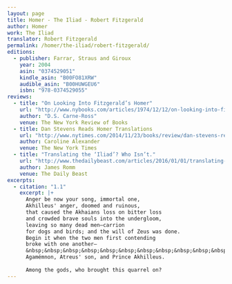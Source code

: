 ```yaml
---
layout: page
title: Homer - The Iliad - Robert Fitzgerald
author: Homer
work: The Iliad
translator: Robert Fitzgerald
permalink: /homer/the-iliad/robert-fitzgerald/
editions:
  - publisher: Farrar, Straus and Giroux
    year: 2004
    asin: "0374529051"
    kindle_asin: "B00FO81XRW"
    audible_asin: "B00HUWGEU6"
    isbn: "978-0374529055"
reviews:
  - title: "On Looking Into Fitzgerald’s Homer"
    url: "http://www.nybooks.com/articles/1974/12/12/on-looking-into-fitzgeralds-homer/"
    author: "D.S. Carne-Ross"
    venue: The New York Review of Books
  - title: Dan Stevens Reads Homer Translations
    url: "http://www.nytimes.com/2014/11/23/books/review/dan-stevens-reads-homer-translations.html?_r=0"
    author: Caroline Alexander
    venue: The New York Times
  - title: "Translating the ‘Iliad’? Who Isn’t."
    url: "http://www.thedailybeast.com/articles/2016/01/01/translating-the-iliad-who-isn-t.html"
    author: James Romm
    venue: The Daily Beast
excerpts:
  - citation: "1.1"
    excerpt: |+
      Anger be now your song, immortal one,
      Akhilleus' anger, doomed and ruinous,
      that caused the Akhaians loss on bitter loss
      and crowded brave souls into the undergloom,
      leaving so many dead men—carrion
      for dogs and birds; and the will of Zeus was done.
      Begin it when the two men first contending
      broke with one another—
      &nbsp;&nbsp;&nbsp;&nbsp;&nbsp;&nbsp;&nbsp;&nbsp;&nbsp;&nbsp;&nbsp;&nbsp;&nbsp;&nbsp;&nbsp;&nbsp;&nbsp;&nbsp;&nbsp;&nbsp;&nbsp;&nbsp;&nbsp;&nbsp;&nbsp;&nbsp;&nbsp;&nbsp;&nbsp;&nbsp;&nbsp;&nbsp;&nbsp;&nbsp;&nbsp;&nbsp;&nbsp;&nbsp;&nbsp;&nbsp;&nbsp;&nbsp;&nbsp;&nbsp;&nbsp;&nbsp;&nbsp;&nbsp;&nbsp;&nbsp;&nbsp;&nbsp;&nbsp;&nbsp;&nbsp;&nbsp;&nbsp;&nbsp;&nbsp;&nbsp;&nbsp;&nbsp;&nbsp;&nbsp;&nbsp;&nbsp;&nbsp;&nbsp;&nbsp;&nbsp;&nbsp;&nbsp;&nbsp;&nbsp;&nbsp;&nbsp;&nbsp;&nbsp;the Lord Marshal
      Agamémnon, Atreus' son, and Prince Akhilleus.
      
      Among the gods, who brought this quarrel on?
---
```



